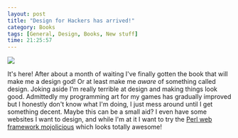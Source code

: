 ```yaml
---
layout: post
title: "Design for Hackers has arrived!"
category: Books
tags: [General, Design, Books, New stuff]
time: 21:25:57
---
```

<div class="center"><img src="http://www.designforhackers.com/img/book-image.jpg" /></div>

It's here! After about a month of waiting I've finally gotten the book that will make me a design god! Or at least make me *aware* of something called design. Joking aside I'm really terrible at design and making things look good. Admittedly my programming art for my games has gradually improved but I honestly don't know what I'm doing, I just mess around until I get something decent. Maybe this can be a small aid? I even have some websites I want to design, and while I'm at it I want to try the [Perl web framework mojolicious](http://mojolicio.us/) which looks totally awesome!

